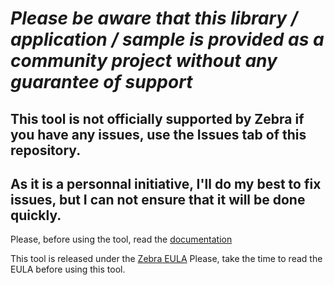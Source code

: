 *Please be aware that this library / application / sample is provided as a community project without any guarantee of support*
=========================================================
## This tool is not officially supported by Zebra if you have any issues, use the Issues tab of this repository.
## As it is a personnal initiative, I'll do my best to fix issues, but I can not ensure that it will be done quickly.

Please, before using the tool, read the [documentation](https://github.com/ltrudu/FXP20KeyInjector_Releases/blob/master/FXP20KeyInjector-HowTo.docx)

This tool is released under the [Zebra EULA](https://github.com/ltrudu/FXP20KeyInjector_Releases/blob/master/EULA.txt)
Please, take the time to read the EULA before using this tool.
